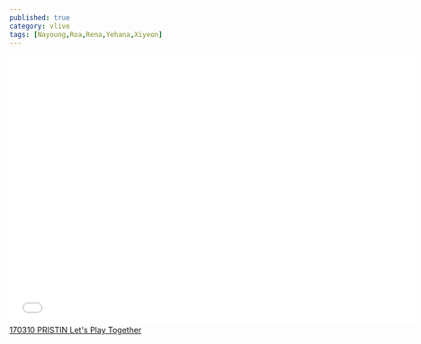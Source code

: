```yaml
---
published: true
category: vlive
tags: [Nayoung,Roa,Rena,Yehana,Xiyeon]
---
```

<iframe frameborder="0" width="720" height="480" src="BLAH" allowfullscreen></iframe><br /><a href="" target="_blank">170310 PRISTIN Let's Play Together</a>